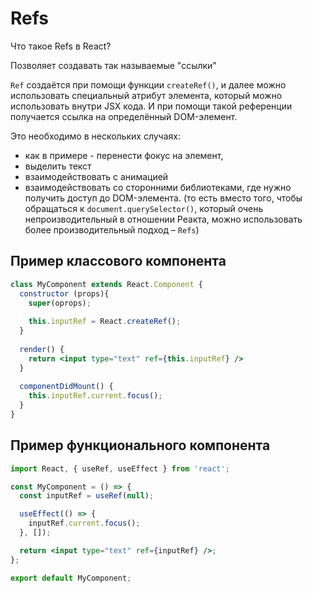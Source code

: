 # Refs
Что такое Refs в React?

Позволяет создавать так называемые "ссылки"

`Ref` создаётся при помощи функции `createRef()`, и далее можно использовать специальный атрибут элемента, который можно использовать 
внутри JSX кода. И при помощи такой референции получается ссылка на определённый DOM-элемент.

Это необходимо в нескольких случаях:
- как в примере - перенести фокус на элемент,
- выделить текст
- взаимодействовать с анимацией
- взаимодействовать со сторонними библиотеками, где нужно получить доступ до DOM-элемента. (то есть вместо того, чтобы обращаться к 
  `document.querySelector()`, который очень непроизводительный в отношении Реакта, можно использовать более производительный подход 
  – `Refs`)

## Пример классового компонента
```jsx
class MyComponent extends React.Component {
  constructor (props){
    super(oprops);
    
    this.inputRef = React.createRef();
  }
  
  render() {
    return <input type="text" ref={this.inputRef} />
  }
  
  componentDidMount() {
    this.inputRef.current.focus();
  }
}
```

## Пример функционального компонента
```jsx
import React, { useRef, useEffect } from 'react';

const MyComponent = () => {
  const inputRef = useRef(null);

  useEffect(() => {
    inputRef.current.focus();
  }, []);

  return <input type="text" ref={inputRef} />;
};

export default MyComponent;

```
